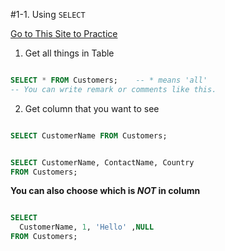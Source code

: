 #1-1. Using `SELECT`



[Go to This Site to Practice](https://www.w3schools.com/mysql/trymysql.asp?filename=trysql_select_all)



1. Get all things in Table

```sql

SELECT * FROM Customers;    -- * means 'all'
-- You can write remark or comments like this.

```

2. Get column that you want to see

```sql

SELECT CustomerName FROM Customers;

```

```sql

SELECT CustomerName, ContactName, Country
FROM Customers;

```

**You can also choose which is _NOT_ in column**


```sql

SELECT
  CustomerName, 1, 'Hello' ,NULL
FROM Customers;

```
